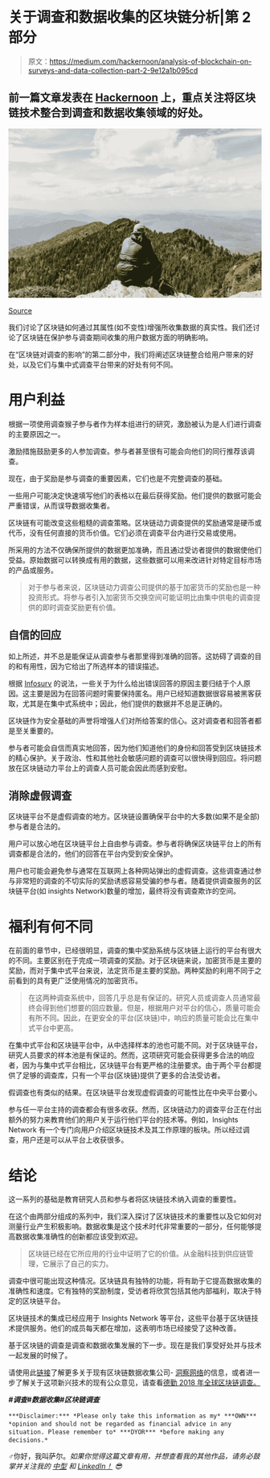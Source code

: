 # 关于调查和数据收集的区块链分析|第 2 部分

> 原文：<https://medium.com/hackernoon/analysis-of-blockchain-on-surveys-and-data-collection-part-2-9e12a1b095cd>

## 前一篇文章发表在 [Hackernoon](https://hackernoon.com/analysis-of-blockchain-on-surveys-and-data-collection-part-1-3795cb4ff1b4) 上，重点关注将区块链技术整合到调查和数据收集领域的好处。

![](img/324dee61b57d979d9642574251805439.png)

[Source](https://unsplash.com?utm_source=medium&utm_medium=referral)

我们讨论了区块链如何通过其属性(如不变性)增强所收集数据的真实性。我们还讨论了区块链在保护参与调查期间收集的用户数据方面的明确影响。

在“区块链对调查的影响”的第二部分中，我们将阐述区块链整合给用户带来的好处，以及它们与集中式调查平台带来的好处有何不同。

# 用户利益

根据一项使用调查猴子参与者作为样本组进行的研究，激励被认为是人们进行调查的主要原因之一。

激励措施鼓励更多的人参加调查。参与者甚至很有可能会向他们的同行推荐该调查。

现在，由于奖励是参与调查的重要因素，它们也是不完整调查的基础。

一些用户可能决定快速填写他们的表格以在最后获得奖励。他们提供的数据可能会严重错误，从而误导数据收集者。

区块链有可能改变这些粗糙的调查策略。区块链动力调查提供的奖励通常是硬币或代币，没有任何直接的货币价值。它们必须在调查平台内进行交易或使用。

所采用的方法不仅确保所提供的数据更加准确，而且通过受访者提供的数据使他们受益。原始数据可以转换成有用的数据，这些数据可以用来改进针对特定目标市场的产品或服务。

> 对于参与者来说，区块链动力调查公司提供的基于加密货币的奖励也是一种投资形式。将参与者引入加密货币交换空间可能证明比由集中供电的调查提供的即时调查奖励更有价值。

## **自信的回应**

如上所述，并不总是能保证从调查参与者那里得到准确的回答。这妨碍了调查的目的和有用性，因为它给出了所选样本的错误描述。

根据 [Infosurv](https://www.infosurv.com/5-ways-to-improve-data-quality-from-your-online-survey/) 的说法，一些关于为什么给出错误回答的原因主要归结于个人原因。这主要是因为在回答问题时需要保持匿名。用户已经知道数据很容易被黑客获取，尤其是在集中式系统中；因此，他们提供的数据并不总是正确的。

区块链作为安全基础的声誉将增强人们对所给答案的信心。这对调查者和回答者都是至关重要的。

参与者可能会自信而真实地回答，因为他们知道他们的身份和回答受到区块链技术的精心保护。关于政治、性和其他社会敏感问题的调查可以很快得到回应。将问题放在区块链动力平台上的调查人员可能会因此而感到安慰。

## **消除虚假调查**

区块链平台不是虚假调查的地方。区块链设置确保平台中的大多数(如果不是全部)参与者是合法的。

用户可以放心地在区块链平台上自由参与调查。参与者将确保区块链平台上的所有调查都是合法的，他们的回答在平台内受到安全保护。

用户也可能会避免参与通常在互联网上各种网站弹出的虚假调查。这些调查通过参与非常短的调查的不切实际的奖励诱惑容易受骗的参与者。随着提供调查服务的区块链平台(如 insights Network)数量的增加，最终将没有调查欺诈的空间。

# 福利有何不同

在前面的章节中，已经很明显，调查的集中奖励系统与区块链上运行的平台有很大的不同。主要区别在于完成一项调查的奖励。对于区块链来说，加密货币是主要的奖励，而对于集中式平台来说，法定货币是主要的奖励。两种奖励的利用不同于之前看到的具有更广泛使用情况的加密货币。

> 在这两种调查系统中，回答几乎总是有保证的。研究人员或调查人员通常最终会得到他们想要的回应数量。但是，根据用户对平台的信心，质量可能会有所不同。因此，在更安全的平台(区块链)中，响应的质量可能会比在集中式平台中更高。

在集中式平台和区块链平台中，从中选择样本的池也可能不同。对于区块链平台，研究人员要求的样本池是有保证的。然而，这项研究可能会获得更多合法的响应者，因为与集中式平台相比，区块链平台有更严格的注册要求。由于两个平台都提供了足够的调查库，只有一个平台(区块链)提供了更多的合法受访者。

假调查也有类似的结果。在区块链平台发现虚假调查的可能性比在中央平台要小。

参与任一平台主持的调查都会有很多收获。然而，区块链动力的调查平台正在付出额外的努力来教育他们的用户关于运行他们平台的技术等。例如，Insights Network 有一个专门向用户介绍区块链技术及其工作原理的板块。所以经过调查，用户还是可以从平台上收获很多。

# 结论

这一系列的基础是教育研究人员和参与者将区块链技术纳入调查的重要性。

在这个由两部分组成的系列中，我们深入探讨了区块链技术的重要性以及它如何对测量行业产生积极影响。数据收集是这个技术时代非常重要的一部分，任何能够提高数据收集准确性的创新都应该受到欢迎。

> 区块链已经在它所应用的行业中证明了它的价值。从金融科技到供应链管理，它展示了自己的实力。

调查中很可能出现这种情况。区块链具有独特的功能，将有助于它提高数据收集的准确性和速度。它有独特的奖励制度，受访者将欣赏包括其他内部福利，取决于特定的区块链平台。

区块链技术的集成已经应用于 Insights Network 等平台，这些平台基于区块链技术提供服务。他们的成员每天都在增加，这表明市场已经接受了这种改善。

基于区块链的调查是调查和数据收集发展的下一步。现在是我们享受好处并与技术一起发展的时候了。

请使用此[链接](https://insights.network/)了解更多关于现有区块链数据收集公司- [洞察网络](https://insights.network/)的信息，或者进一步了解关于这项新兴技术的现有公众意见，请查看[德勤 2018 年全球区块链调查。](https://www2.deloitte.com/content/dam/Deloitte/cz/Documents/financial-services/cz-2018-deloitte-global-blockchain-survey.pdf)

***#调查#数据收集#区块链调查***

```
***Disclaimer:*** *Please only take this information as my* ***OWN*** *opinion and should not be regarded as financial advice in any situation. Please remember to* ***DYOR*** *before making any decisions.*
```

♂️你好，我叫萨尔。*如果你觉得这篇文章有用，并想查看我的其他作品，请务必鼓掌并关注我的* [*中型*](/@salmanmiah) *和* [*LinkedIn！*](https://linkedin.com/in/salman-miah-57aa90a0/) *😎*